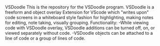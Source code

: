 VSDoodle
This is the repository for the VSDoodle program. 
  VSDoodle is a freeform and object overlay Extension for VScode which "writes upon" 
code screens in a whiteboard style fashion for highlighting, making notes for editing,
note taking, visually grouping. 
Functionality:
-While viewing code with VSDoodle overlay, 
VSDoodle additions can be turned off, on, or viewed separately without code.
-VSDoodle objects can be attached to a line of code or a group of lines of code. 

